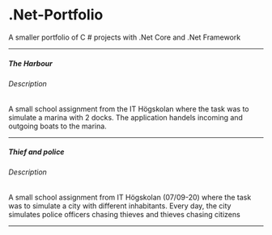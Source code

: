 # .Net-Portfolio
A smaller portfolio of C # projects with .Net Core and .Net Framework
***
##### The Harbour
###### Description
A small school assignment from the IT Högskolan where the task was to simulate a marina with 2 docks. The application handels incoming and outgoing boats to the marina.
***
##### Thief and police
###### Description
A small school assignment from IT Högskolan (07/09-20) where the task was to simulate a city with different inhabitants. Every day,  the city simulates police officers chasing thieves and thieves chasing citizens
***
